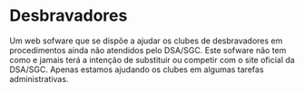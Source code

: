 # Desbravadores

Um web sofware que se dispõe a ajudar os clubes de desbravadores em procedimentos ainda não atendidos pelo DSA/SGC.
Este sofware não tem como e jamais terá a intenção de substituir ou competir com o site oficial da DSA/SGC. Apenas estamos ajudando os clubes em algumas tarefas administrativas.